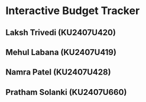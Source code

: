# Interactive Budget Tracker

## Laksh Trivedi (KU2407U420)
## Mehul Labana (KU2407U419)
## Namra Patel (KU2407U428)
## Pratham Solanki (KU2407U660)
